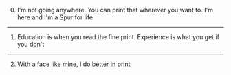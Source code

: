 0. I'm not going anywhere. You can print that wherever you want to. I'm here and I'm a Spur for life
***************************

1. Education is when you read the fine print. Experience is what you get if you don't
************************************************************
2. With a face like mine, I do better in print

